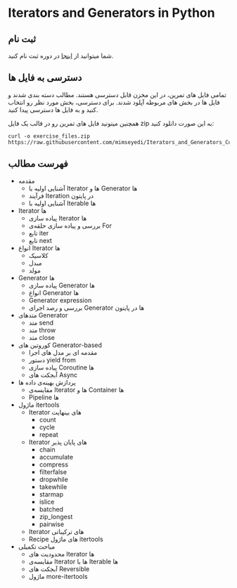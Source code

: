 # Iterators and Generators in Python

## ثبت نام
شما میتوانید از [اینجا](#) در دوره ثبت نام کنید.

## دسترسی به فایل ها
تمامی فایل های تمرین، در این مخزن قابل دسترسی هستند. مطالب دسته بندی شدند و فایل ها در بخش های مربوطه آپلود شدند. برای دسترسی، بخش مورد نظر رو انتخاب کنید و به فایل ها دسترسی پیدا کنید.

همچنین میتونید فایل های تمرین رو در قالب یک فایل zip به این صورت دانلود کنید:
```
curl -o exercise_files.zip https://raw.githubusercontent.com/mimseyedi/Iterators_and_Generators_Course/master/exercise_files.zip
```

## فهرست مطالب

* مقدمه
  * آشنایی اولیه با Iterator ها و Generator ها
  * فرآیند Iteration در پایتون
  * آشنایی اولیه با Iterable ها
* Iterator ها
  * پیاده سازی Iterator ها
  * بررسی و پیاده سازی حلقه‌ی For
  * تابع iter
  * تابع next
* انواع Iterator ها
  * کلاسیک
  * مبدل
  * مولد
* Generator ها
  * پیاده سازی Generator ها
  * انواع Generator ها
  * Generator expression
  * بررسی و رصد اجرای Generator ها در پایتون
* متدهای Generator
  * متد send
  * متد throw
  * متد close
* کوروتین های Generator-based
  * مقدمه ای بر مدل های اجرا
  * دستور yield from
  * پیاده سازی Coroutine ها
  * آبجکت های Async
* پردازش بهینه‌ی داده ها
  * مقایسه‌ی Iterator ها و Container ها
  * Pipeline ها
* ماژول itertools
  * Iterator های بینهایت
    * count
    * cycle
    * repeat
  * Iterator های پایان پذیر
    * chain
    * accumulate
    * compress
    * filterfalse
    * dropwhile
    * takewhile
    * starmap
    * islice
    * batched
    * zip_longest
    * pairwise
  * Iterator های ترکیباتی
  * Recipe های ماژول itertools
* مباحث تکمیلی
  * محدودیت های Iterator ها
  * مقایسه‌ی Iterator ها با Iterable ها
  * آبجکت های Reversible
  * ماژول more-itertools
